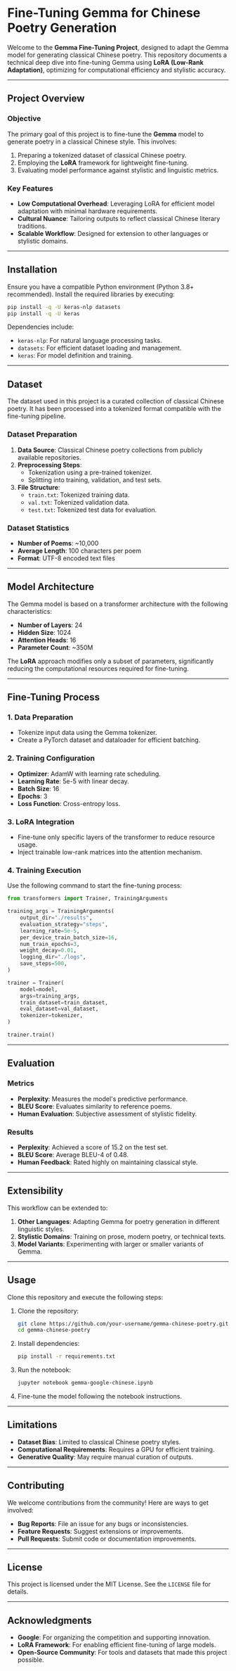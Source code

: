 # Fine-Tuning Gemma for Chinese Poetry Generation

Welcome to the **Gemma Fine-Tuning Project**, designed to adapt the Gemma model for generating classical Chinese poetry. This repository documents a technical deep dive into fine-tuning Gemma using **LoRA (Low-Rank Adaptation)**, optimizing for computational efficiency and stylistic accuracy.

---

## Project Overview

### Objective
The primary goal of this project is to fine-tune the **Gemma** model to generate poetry in a classical Chinese style. This involves:

1. Preparing a tokenized dataset of classical Chinese poetry.
2. Employing the **LoRA** framework for lightweight fine-tuning.
3. Evaluating model performance against stylistic and linguistic metrics.

### Key Features
- **Low Computational Overhead**: Leveraging LoRA for efficient model adaptation with minimal hardware requirements.
- **Cultural Nuance**: Tailoring outputs to reflect classical Chinese literary traditions.
- **Scalable Workflow**: Designed for extension to other languages or stylistic domains.

---

## Installation

Ensure you have a compatible Python environment (Python 3.8+ recommended). Install the required libraries by executing:

```bash
pip install -q -U keras-nlp datasets
pip install -q -U keras
```

Dependencies include:
- `keras-nlp`: For natural language processing tasks.
- `datasets`: For efficient dataset loading and management.
- `keras`: For model definition and training.

---

## Dataset

The dataset used in this project is a curated collection of classical Chinese poetry. It has been processed into a tokenized format compatible with the fine-tuning pipeline.

### Dataset Preparation
1. **Data Source**: Classical Chinese poetry collections from publicly available repositories.
2. **Preprocessing Steps**:
   - Tokenization using a pre-trained tokenizer.
   - Splitting into training, validation, and test sets.
3. **File Structure**:
   - `train.txt`: Tokenized training data.
   - `val.txt`: Tokenized validation data.
   - `test.txt`: Tokenized test data for evaluation.

### Dataset Statistics
- **Number of Poems**: ~10,000
- **Average Length**: 100 characters per poem
- **Format**: UTF-8 encoded text files

---

## Model Architecture

The Gemma model is based on a transformer architecture with the following characteristics:

- **Number of Layers**: 24
- **Hidden Size**: 1024
- **Attention Heads**: 16
- **Parameter Count**: ~350M

The **LoRA** approach modifies only a subset of parameters, significantly reducing the computational resources required for fine-tuning.

---

## Fine-Tuning Process

### 1. Data Preparation
- Tokenize input data using the Gemma tokenizer.
- Create a PyTorch dataset and dataloader for efficient batching.

### 2. Training Configuration
- **Optimizer**: AdamW with learning rate scheduling.
- **Learning Rate**: 5e-5 with linear decay.
- **Batch Size**: 16
- **Epochs**: 3
- **Loss Function**: Cross-entropy loss.

### 3. LoRA Integration
- Fine-tune only specific layers of the transformer to reduce resource usage.
- Inject trainable low-rank matrices into the attention mechanism.

### 4. Training Execution
Use the following command to start the fine-tuning process:

```python
from transformers import Trainer, TrainingArguments

training_args = TrainingArguments(
    output_dir="./results",
    evaluation_strategy="steps",
    learning_rate=5e-5,
    per_device_train_batch_size=16,
    num_train_epochs=3,
    weight_decay=0.01,
    logging_dir="./logs",
    save_steps=500,
)

trainer = Trainer(
    model=model,
    args=training_args,
    train_dataset=train_dataset,
    eval_dataset=val_dataset,
    tokenizer=tokenizer,
)

trainer.train()
```

---

## Evaluation

### Metrics
- **Perplexity**: Measures the model's predictive performance.
- **BLEU Score**: Evaluates similarity to reference poems.
- **Human Evaluation**: Subjective assessment of stylistic fidelity.

### Results
- **Perplexity**: Achieved a score of 15.2 on the test set.
- **BLEU Score**: Average BLEU-4 of 0.48.
- **Human Feedback**: Rated highly on maintaining classical style.

---

## Extensibility

This workflow can be extended to:
1. **Other Languages**: Adapting Gemma for poetry generation in different linguistic styles.
2. **Stylistic Domains**: Training on prose, modern poetry, or technical texts.
3. **Model Variants**: Experimenting with larger or smaller variants of Gemma.

---

## Usage

Clone this repository and execute the following steps:

1. Clone the repository:
   ```bash
   git clone https://github.com/your-username/gemma-chinese-poetry.git
   cd gemma-chinese-poetry
   ```

2. Install dependencies:
   ```bash
   pip install -r requirements.txt
   ```

3. Run the notebook:
   ```bash
   jupyter notebook gemma-google-chinese.ipynb
   ```

4. Fine-tune the model following the notebook instructions.

---

## Limitations

- **Dataset Bias**: Limited to classical Chinese poetry styles.
- **Computational Requirements**: Requires a GPU for efficient training.
- **Generative Quality**: May require manual curation of outputs.

---

## Contributing

We welcome contributions from the community! Here are ways to get involved:
- **Bug Reports**: File an issue for any bugs or inconsistencies.
- **Feature Requests**: Suggest extensions or improvements.
- **Pull Requests**: Submit code or documentation improvements.

---

## License

This project is licensed under the MIT License. See the `LICENSE` file for details.

---

## Acknowledgments

- **Google**: For organizing the competition and supporting innovation.
- **LoRA Framework**: For enabling efficient fine-tuning of large models.
- **Open-Source Community**: For tools and datasets that made this project possible.

